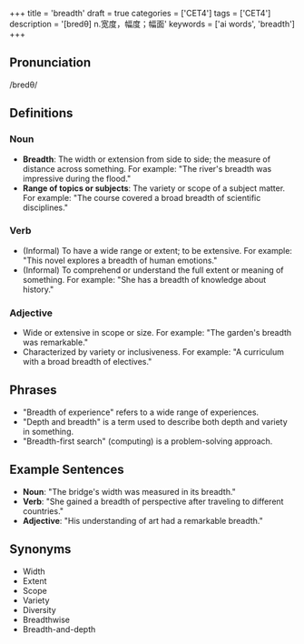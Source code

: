 +++
title = 'breadth'
draft = true
categories = ['CET4']
tags = ['CET4']
description = '[bredθ] n.宽度，幅度；幅面'
keywords = ['ai words', 'breadth']
+++

## Pronunciation
/bredθ/

## Definitions
### Noun
- **Breadth**: The width or extension from side to side; the measure of distance across something. For example: "The river's breadth was impressive during the flood."
- **Range of topics or subjects**: The variety or scope of a subject matter. For example: "The course covered a broad breadth of scientific disciplines."

### Verb
- (Informal) To have a wide range or extent; to be extensive. For example: "This novel explores a breadth of human emotions."
- (Informal) To comprehend or understand the full extent or meaning of something. For example: "She has a breadth of knowledge about history."

### Adjective
- Wide or extensive in scope or size. For example: "The garden's breadth was remarkable."
- Characterized by variety or inclusiveness. For example: "A curriculum with a broad breadth of electives."

## Phrases
- "Breadth of experience" refers to a wide range of experiences.
- "Depth and breadth" is a term used to describe both depth and variety in something.
- "Breadth-first search" (computing) is a problem-solving approach.

## Example Sentences
- **Noun**: "The bridge's width was measured in its breadth."
- **Verb**: "She gained a breadth of perspective after traveling to different countries."
- **Adjective**: "His understanding of art had a remarkable breadth."

## Synonyms
- Width
- Extent
- Scope
- Variety
- Diversity
- Breadthwise
- Breadth-and-depth
